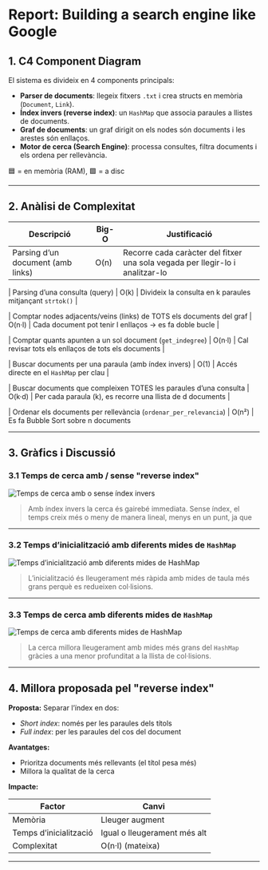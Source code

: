 # Report: Building a search engine like Google

## 1. C4 Component Diagram

El sistema es divideix en 4 components principals:

- **Parser de documents**: llegeix fitxers `.txt` i crea structs en memòria (`Document`, `Link`).
- **Índex invers (reverse index)**: un `HashMap` que associa paraules a llistes de documents.
- **Graf de documents**: un graf dirigit on els nodes són documents i les arestes són enllaços.
- **Motor de cerca (Search Engine)**: processa consultes, filtra documents i els ordena per rellevància.

🟦 = en memòria (RAM), 🟩 = a disc


---

## 2. Anàlisi de Complexitat

| Descripció                                                                 | Big-O          | Justificació                                                                 |
|----------------------------------------------------------------------------|----------------|------------------------------------------------------------------------------|
| Parsing d’un document (amb links)                                          | O(n)           | Recorre cada caràcter del fitxer una sola vegada per llegir-lo i analitzar-lo |

| Parsing d’una consulta (query)                                             | O(k)           | Divideix la consulta en k paraules mitjançant `strtok()`                     |

| Comptar nodes adjacents/veins (links) de TOTS els documents del graf       | O(n·l)         | Cada document pot tenir l enllaços → es fa doble bucle                        |

| Comptar quants apunten a un sol document (`get_indegree`)                  | O(n·l)         | Cal revisar tots els enllaços de tots els documents                          |

| Buscar documents per una paraula (amb índex invers)                        | O(1)           | Accés directe en el `HashMap` per clau                                       |

| Buscar documents que compleixen TOTES les paraules d’una consulta          | O(k·d)         | Per cada paraula (k), es recorre una llista de d documents                   |

| Ordenar els documents per rellevància (`ordenar_per_relevancia`)           | O(n²)          | Es fa Bubble Sort sobre n documents         

---

## 3. Gràfics i Discussió

### 3.1 Temps de cerca amb / sense "reverse index"

![Temps de cerca amb o sense índex invers](image-3.png)

> Amb índex invers la cerca és gairebé immediata. Sense índex, el temps creix més o meny de manera lineal, menys en un punt, ja que 

---

### 3.2 Temps d’inicialització amb diferents mides de `HashMap`

![Temps d’inicialització amb diferents mides de HashMap](image-1.png)
> L’inicialització és lleugerament més ràpida amb mides de taula més grans perquè es redueixen col·lisions.

---

### 3.3 Temps de cerca amb diferents mides de `HashMap`

![Temps de cerca amb diferents mides de HashMap](image.png)

> La cerca millora lleugerament amb mides més grans del `HashMap` gràcies a una menor profunditat a la llista de col·lisions.

---

## 4. Millora proposada pel "reverse index"

**Proposta:** Separar l’índex en dos:

- *Short index*: només per les paraules dels títols
- *Full index*: per les paraules del cos del document

**Avantatges:**
- Prioritza documents més rellevants (el títol pesa més)
- Millora la qualitat de la cerca

**Impacte:**

| Factor                 | Canvi             |
|------------------------|------------------|
| Memòria                | Lleuger augment     |
| Temps d’inicialització | Igual o lleugerament més alt |
| Complexitat            | O(n·l) (mateixa)  |

---


